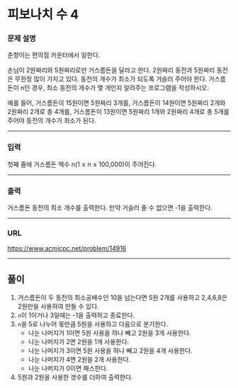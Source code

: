 # 피보나치 수 4

### 문제 설명

춘향이는 편의점 카운터에서 일한다.

손님이 2원짜리와 5원짜리로만 거스름돈을 달라고 한다. 2원짜리 동전과 5원짜리 동전은 무한정 많이 가지고 있다. 동전의 개수가 최소가 되도록 거슬러 주어야 한다. 거스름돈이 n인 경우, 최소 동전의 개수가 몇 개인지 알려주는 프로그램을 작성하시오.

예를 들어, 거스름돈이 15원이면 5원짜리 3개를, 거스름돈이 14원이면 5원짜리 2개와 2원짜리 2개로 총 4개를, 거스름돈이 13원이면 5원짜리 1개와 2원짜리 4개로 총 5개를 주어야 동전의 개수가 최소가 된다.

-----------
### 입력

첫째 줄에 거스름돈 액수 n(1 ≤ n ≤ 100,000)이 주어진다.

-----------
### 출력

거스름돈 동전의 최소 개수를 출력한다. 만약 거슬러 줄 수 없으면 -1을 출력한다.

-----------
### URL

https://www.acmicpc.net/problem/14916

-----------
## 풀이
1. 거스름돈이 두 동전의 최소공배수인 10을 넘는다면 5원 2개를 사용하고 2,4,6,8은 2원만을 사용하여 만들 수 있다.
2. `n`이 1이거나 3일때는 -1을 출력하고 종료한다.
3. `n`을 5로 나누어 몫만큼 5원을 사용하고 다음으로 분기한다.
    - 나눈 나머지가 1이면 5원 사용을 하나 빼고 2원을 3개 사용한다.
    - 나눈 나머지가 2면 2원을 1개 사용한다.
    - 나눈 나머지가 3이면 5원 사용을 하나 빼고 2원을 4개 사용한다.
    - 나눈 나머지가 4면 2원을 2개 사용한다.
    - 나눈 나머지가 0이면 패스한다.
4. 5원과 2원을 사용한 갯수를 더하여 출력한다.